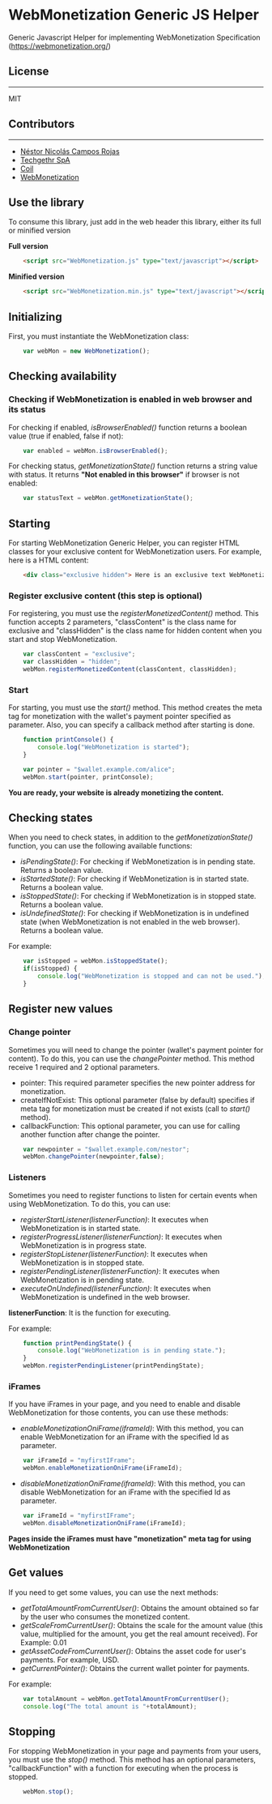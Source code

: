 # WebMonetization Generic JS Helper
Generic Javascript Helper for implementing WebMonetization Specification (https://webmonetization.org/)

## License
----
MIT

## Contributors
----

- [Néstor Nicolás Campos Rojas](https://www.linkedin.com/in/nescampos/)
- [Techgethr SpA](https://techgethr.com/)
- [Coil](https://coil.com/)
- [WebMonetization](https://webmonetization.org/)

## Use the library

To consume this library, just add in the web header this library, either its full or minified version

**Full version**

```html
    <script src="WebMonetization.js" type="text/javascript"></script>
```

**Minified version**

```html
    <script src="WebMonetization.min.js" type="text/javascript"></script>
```

## Initializing

First, you must instantiate the WebMonetization class:

```js
    var webMon = new WebMonetization();
```

## Checking availability

### Checking if WebMonetization is enabled in web browser and its status

For checking if enabled, *isBrowserEnabled()* function returns a boolean value (true if enabled, false if not):

```js
    var enabled = webMon.isBrowserEnabled();
```

For checking status, *getMonetizationState()* function returns a string value with status. It returns **"Not enabled in this browser"** if browser is not enabled:

```js
    var statusText = webMon.getMonetizationState();
```

## Starting

For starting WebMonetization Generic Helper, you can register HTML classes for your exclusive content for WebMonetization users.
For example, here is a HTML content:

```html
    <div class="exclusive hidden"> Here is an exclusive text WebMonetization users. Hidden for other users.</div>
```

### Register exclusive content (this step is optional)

For registering, you must use the *registerMonetizedContent()* method. This function accepts 2 parameters, "classContent" is the class name for exclusive and "classHidden" is the class name for hidden content when you start and stop WebMonetization. 

```js
    var classContent = "exclusive";
    var classHidden = "hidden";
    webMon.registerMonetizedContent(classContent, classHidden);
```

### Start

For starting, you must use the *start()* method. This method creates the meta tag for monetization with the wallet's payment pointer specified as parameter. Also, you can specify a callback method after starting is done.

```js
    function printConsole() {
        console.log("WebMonetization is started");
    }

    var pointer = "$wallet.example.com/alice";
    webMon.start(pointer, printConsole);
```

**You are ready, your website is already monetizing the content.**

## Checking states

When you need to check states, in addition to the *getMonetizationState()* function, you can use the following available functions:

- *isPendingState()*: For checking if WebMonetization is in pending state. Returns a boolean value.
- *isStartedState()*: For checking if WebMonetization is in started state. Returns a boolean value.
- *isStoppedState()*: For checking if WebMonetization is in stopped state. Returns a boolean value.
- *isUndefinedState()*: For checking if WebMonetization is in undefined state (when WebMonetization is not enabled in the web browser). Returns a boolean value.


For example:

```js
    var isStopped = webMon.isStoppedState();
    if(isStopped) {
        console.log("WebMonetization is stopped and can not be used.");
    }
```

## Register new values

### Change pointer 

Sometimes you will need to change the pointer (wallet's payment pointer for content). To do this, you can use the *changePointer* method.
This method receive 1 required and 2 optional parameters.
- pointer: This required parameter specifies the new pointer address for monetization.
- createIfNotExist: This optional parameter (false by default) specifies if meta tag for monetization must be created if not exists (call to *start()* method).
- callbackFunction: This optional parameter, you can use for calling another function after change the pointer.

```js
    var newpointer = "$wallet.example.com/nestor";
    webMon.changePointer(newpointer,false);
```

### Listeners

Sometimes you need to register functions to listen for certain events when using WebMonetization. To do this, you can use:

- *registerStartListener(listenerFunction)*: It executes when WebMonetization is in started state.
- *registerProgressListener(listenerFunction)*: It executes when WebMonetization is in progress state.
- *registerStopListener(listenerFunction)*: It executes when WebMonetization is in stopped state.
- *registerPendingListener(listenerFunction)*: It executes when WebMonetization is in pending state.
- *executeOnUndefined(listenerFunction)*: It executes when WebMonetization is undefined in the web browser.

**listenerFunction**: It is the function for executing.

For example:
```js
    function printPendingState() {
        console.log("WebMonetization is in pending state.");
    }
    webMon.registerPendingListener(printPendingState);
```

### iFrames

If you have iFrames in your page, and you need to enable and disable WebMonetization for those contents, you can use these methods:

- *enableMonetizationOniFrame(iframeId)*: With this method, you can enable WebMonetization for an iFrame with the specified Id as parameter.

```js
    var iFrameId = "myfirstIFrame";
    webMon.enableMonetizationOniFrame(iFrameId);
```

- *disableMonetizationOniFrame(iframeId)*: With this method, you can disable WebMonetization for an iFrame with the specified Id as parameter.

```js
    var iFrameId = "myfirstIFrame";
    webMon.disableMonetizationOniFrame(iFrameId);
```

**Pages inside the iFrames must have "monetization" meta tag for using WebMonetization**


## Get values

If you need to get some values, you can use the next methods:

- *getTotalAmountFromCurrentUser()*: Obtains the amount obtained so far by the user who consumes the monetized content.
- *getScaleFromCurrentUser()*: Obtains the scale for the amount value (this value, multiplied for the amount, you get the real amount received). For Example: 0.01
- *getAssetCodeFromCurrentUser()*: Obtains the asset code for user's payments. For example, USD.
- *getCurrentPointer()*: Obtains the current wallet pointer for payments.

For example:

```js
    var totalAmount = webMon.getTotalAmountFromCurrentUser();
    console.log("The total amount is "+totalAmount);
```


## Stopping

For stopping WebMonetization in your page and payments from your users, you must use the *stop()* method. This method has an optional parameters, "callbackFunction" with a function for executing when the process is stopped.

```js
    webMon.stop();
```